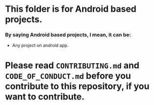 # This folder is for Android based projects.
### By saying Android based projects, I mean, it can be:
- Any project on android app.

# Please read `CONTRIBUTING.md` and `CODE_OF_CONDUCT.md` before you contribute to this repository, if you want to contribute.